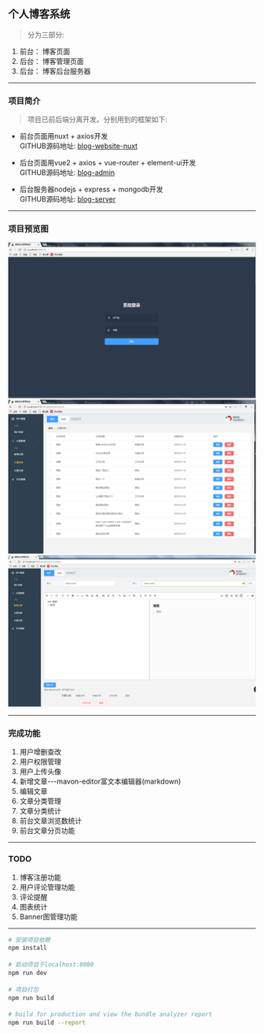 ## 个人博客系统

> 分为三部分: 

1. 前台： 博客页面
2. 后台： 博客管理页面
3. 后台： 博客后台服务器

****

### 项目简介

> 项目已前后端分离开发。分别用到的框架如下:
* 前台页面用nuxt + axios开发  
GITHUB源码地址:  [blog-website-nuxt](https://github.com/oxgos/blog-website-nuxt)

* 后台页面用vue2 + axios + vue-router + element-ui开发  
GITHUB源码地址:  [blog-admin](https://github.com/oxgos/blog-server-web)

* 后台服务器nodejs + express + mongodb开发  
GITHUB源码地址:  [blog-server](https://github.com/oxgos/blog-server)

****

### 项目预览图

![后台登陆界面](screenshot/1.png)
![后台文章列表](screenshot/2.png)
![后台文章添加](screenshot/3.png)

****

### 完成功能
1. 用户增删查改
2. 用户权限管理
3. 用户上传头像
4. 新增文章---mavon-editor富文本编辑器(markdown)
5. 编辑文章
6. 文章分类管理
7. 文章分类统计
8. 前台文章浏览数统计
9. 前台文章分页功能

****

### TODO
1. 博客注册功能
2. 用户评论管理功能
3. 评论提醒
4. 图表统计
5. Banner图管理功能

****

``` bash
# 安装项目依赖
npm install

# 启动项目于localhost:8080
npm run dev

# 项目打包
npm run build

# build for production and view the bundle analyzer report
npm run build --report
```
